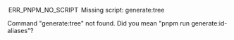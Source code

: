  ERR_PNPM_NO_SCRIPT  Missing script: generate:tree

Command "generate:tree" not found. Did you mean "pnpm run generate:id-aliases"?
